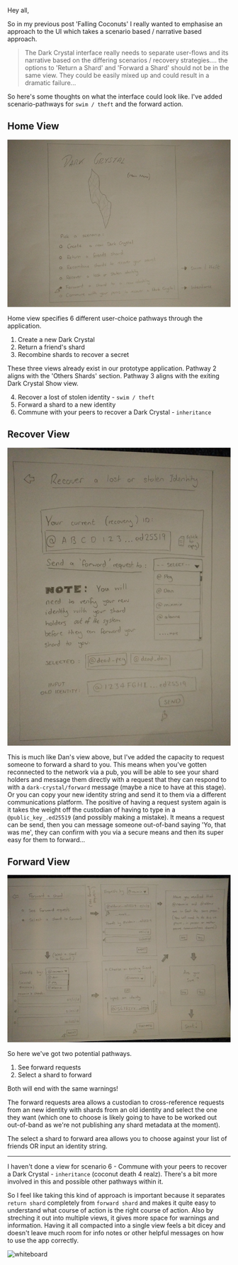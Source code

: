 Hey all,

So in my previous post 'Falling Coconuts' I really wanted to emphasise an approach to the UI which takes a scenario based / narrative based approach.

> The Dark Crystal interface really needs to separate user-flows and its narrative based on the differing scenarios / recovery strategies.... the options to 'Return a Shard' and 'Forward a Shard' should not be in the same view. They could be easily mixed up and could result in a dramatic failure...

So here's some thoughts on what the interface could look like. I've added scenario-pathways for `swim / theft` and the forward action.

## Home View 
![dark-crystal-home-view.jpg](img/design1.jpg)

Home view specifies 6 different user-choice pathways through the application.

1. Create a new Dark Crystal
2. Return a friend's shard
3. Recombine shards to recover a secret

These three views already exist in our prototype application. Pathway 2  aligns with the 'Others Shards' section. Pathway 3 aligns with the exiting Dark Crystal Show view.

4. Recover a lost of stolen identity - `swim / theft`
5. Forward a shard to a new identity
6. Commune with your peers to recover a Dark Crystal - `inheritance`

## Recover View
![dark-crystal-recover-view.jpg](img/design2.jpg)

This is much like Dan's view above, but I've added the capacity to request someone to forward a shard to you. This means when you've gotten reconnected to the network via a pub, you will be able to see your shard holders and message them directly with a request that they can respond to with a `dark-crystal/forward` message (maybe a nice to have at this stage). Or you can copy your new identity string and send it to them via a different communications platform. The positive of having a request system again is it takes the weight off the custodian of having to type in a `@public_key_.ed25519` (and possibly making a mistake). It means a request can be send, then you can message someone out-of-band saying 'Yo, that was me', they can confirm with you via a secure means and then its super easy for them to forward...

## Forward View
![dark-crystal-forward-view.jpg](img/design3.jpg)

So here we've got two potential pathways.

1. See forward requests
2. Select a shard to forward

Both will end with the same warnings!

The forward requests area allows a custodian to cross-reference requests from an new identity with shards from an old identity and select the one they want (which one to choose is likely going to have to be worked out out-of-band as we're not publishing any shard metadata at the moment). 

The select a shard to forward area allows you to choose against your list of friends OR input an identity string.

---

I haven't done a view for scenario 6 - Commune with your peers to recover a Dark Crystal - `inheritance` (coconut death 4 realz). There's a bit more involved in this and possible other pathways within it.

So I feel like taking this kind of approach is important because it separates `return shard` completely from `forward shard` and makes it quite easy to understand what course of action is the right course of action. Also by streching it out into multiple views, it gives more space for warnings and information. Having it all compacted into a single view feels a bit dicey and doesn't leave much room for info notes or other helpful messages on how to use the app correctly.

![whiteboard](img/whiteboard.jpg)

